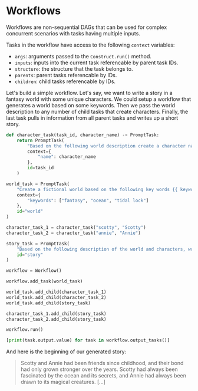 # Workflows

Workflows are non-sequential DAGs that can be used for complex concurrent scenarios with tasks having multiple inputs.

Tasks in the workflow have access to the following `context` variables:

- `args`: arguments passed to the `Construct.run()` method.
- `inputs`: inputs into the current task referencable by parent task IDs.
- `structure`: the structure that the task belongs to.
- `parents`: parent tasks referencable by IDs.
- `children`: child tasks referencable by IDs.

Let's build a simple workflow. Let's say, we want to write a story in a fantasy world with some unique characters. We could setup a workflow that generates a world based on some keywords. Then we pass the world description to any number of child tasks that create characters. Finally, the last task pulls in information from all parent tasks and writes up a short story.

```python
def character_task(task_id, character_name) -> PromptTask:
    return PromptTask(
        "Based on the following world description create a character named {{ name }}:\n{{ inputs['world'] }}",
        context={
            "name": character_name
        },
        id=task_id
    )

world_task = PromptTask(
    "Create a fictional world based on the following key words {{ keywords|join(', ') }}",
    context={
        "keywords": ["fantasy", "ocean", "tidal lock"]
    },
    id="world"
)

character_task_1 = character_task("scotty", "Scotty")
character_task_2 = character_task("annie", "Annie")

story_task = PromptTask(
    "Based on the following description of the world and characters, write a short story:\n{{ inputs['world'] }}\n{{ inputs['scotty'] }}\n{{ inputs['annie'] }}",
    id="story"
)

workflow = Workflow()

workflow.add_task(world_task)

world_task.add_child(character_task_1)
world_task.add_child(character_task_2)
world_task.add_child(story_task)

character_task_1.add_child(story_task)
character_task_2.add_child(story_task)

workflow.run()

[print(task.output.value) for task in workflow.output_tasks()]
```

And here is the beginning of our generated story:

> Scotty and Annie had been friends since childhood, and their bond had only grown stronger over the years. Scotty had always been fascinated by the ocean and its secrets, and Annie had always been drawn to its magical creatures. [...]
